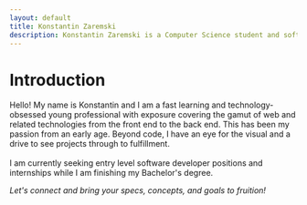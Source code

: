 ```yaml
---
layout: default
title: Konstantin Zaremski
description: Konstantin Zaremski is a Computer Science student and software developer in Denver, Colorado seeking entry-level positions and internships.
---
```


# Introduction

<div class="card bg-primary shadow-soft border-light mb-4">
  <div class="card-body">
    <p class="card-text">
      Hello!
      My name is Konstantin and I am a fast learning and technology-obsessed young professional with exposure covering the gamut of web and related technologies from the front end to the back end.
      This has been my passion from an early age.
      Beyond code, I have an eye for the visual and a drive to see projects through to fulfillment.
      <br/><br/>
      I am currently seeking entry level software developer positions and internships while I am finishing my Bachelor's degree.
    </p>
  </div>
</div>

<div class="card bg-primary shadow-soft border-light mb-4">
  <div class="card-body">
    <p class="card-text"><i>Let's connect and bring your specs, concepts, and goals to fruition!</i></p>
  </div>
</div>
